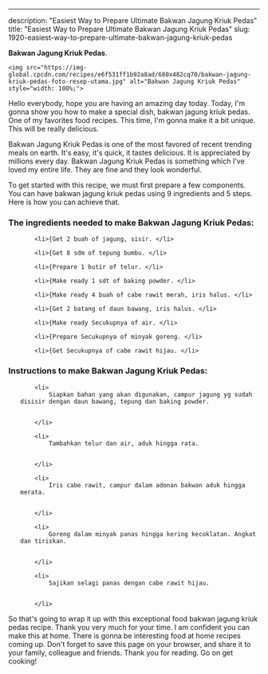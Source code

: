 ---
description: "Easiest Way to Prepare Ultimate Bakwan Jagung Kriuk Pedas"
title: "Easiest Way to Prepare Ultimate Bakwan Jagung Kriuk Pedas"
slug: 1920-easiest-way-to-prepare-ultimate-bakwan-jagung-kriuk-pedas

<p>
	<strong>Bakwan Jagung Kriuk Pedas</strong>. 
	
</p>
<p>
	
	<img src="https://img-global.cpcdn.com/recipes/e6f531ff1b92a8ad/680x482cq70/bakwan-jagung-kriuk-pedas-foto-resep-utama.jpg" alt="Bakwan Jagung Kriuk Pedas" style="width: 100%;">
	
	
</p>
<p>
	Hello everybody, hope you are having an amazing day today. Today, I'm gonna show you how to make a special dish, bakwan jagung kriuk pedas. One of my favorites food recipes. This time, I'm gonna make it a bit unique. This will be really delicious.
</p>
	
<p>
	Bakwan Jagung Kriuk Pedas is one of the most favored of recent trending meals on earth. It's easy, it's quick, it tastes delicious. It is appreciated by millions every day. Bakwan Jagung Kriuk Pedas is something which I've loved my entire life. They are fine and they look wonderful.
</p>
<p>
	
</p>

<p>
To get started with this recipe, we must first prepare a few components. You can have bakwan jagung kriuk pedas using 9 ingredients and 5 steps. Here is how you can achieve that.
</p>

<h3>The ingredients needed to make Bakwan Jagung Kriuk Pedas:</h3>

<ol>
	
		<li>{Get 2 buah of jagung, sisir. </li>
	
		<li>{Get 8 sdm of tepung bumbu. </li>
	
		<li>{Prepare 1 butir of telur. </li>
	
		<li>{Make ready 1 sdt of baking powder. </li>
	
		<li>{Make ready 4 buah of cabe rawit merah, iris halus. </li>
	
		<li>{Get 2 batang of daun bawang, iris halus. </li>
	
		<li>{Make ready Secukupnya of air. </li>
	
		<li>{Prepare Secukupnya of minyak goreng. </li>
	
		<li>{Get Secukupnya of cabe rawit hijau. </li>
	
</ol>
<p>
	
</p>

<h3>Instructions to make Bakwan Jagung Kriuk Pedas:</h3>

<ol>
	
		<li>
			Siapkan bahan yang akan digunakan, campur jagung yg sudah disisir dengan daun bawang, tepung dan baking powder.
			
			
		</li>
	
		<li>
			Tambahkan telur dan air, aduk hingga rata.
			
			
		</li>
	
		<li>
			Iris cabe rawit, campur dalam adonan bakwan aduk hingga merata.
			
			
		</li>
	
		<li>
			Goreng dalam minyak panas hingga kering kecoklatan. Angkat dan tiriskan.
			
			
		</li>
	
		<li>
			Sajikan selagi panas dengan cabe rawit hijau.
			
			
		</li>
	
</ol>

<p>
	
</p>

<p>
	So that's going to wrap it up with this exceptional food bakwan jagung kriuk pedas recipe. Thank you very much for your time. I am confident you can make this at home. There is gonna be interesting food at home recipes coming up. Don't forget to save this page on your browser, and share it to your family, colleague and friends. Thank you for reading. Go on get cooking!
</p>
